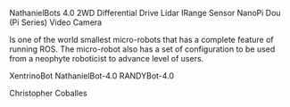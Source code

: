 NathanielBots 4.0
2WD Differential Drive
Lidar 
IRange Sensor
NanoPi Dou (Pi Series)
Video Camera

Is one of the world smallest  micro-robots that has a complete feature of running ROS.
The micro-robot also has a set of configuration to be used from a neophyte roboticist 
to advance level of users.


XentrinoBot
NathanielBot-4.0
RANDYBot-4.0


Christopher Coballes
